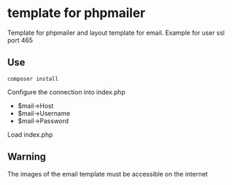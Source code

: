 # template for phpmailer

Template for phpmailer and layout template for email.
Example for user ssl port 465

## Use

    composer install

Configure the connection into index.php

- \$mail->Host
- \$mail->Username
- \$mail->Password

Load index.php

## Warning

The images of the email template must be accessible on the internet
